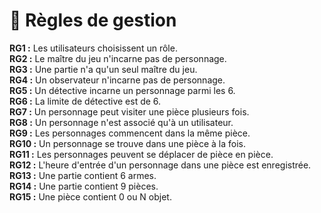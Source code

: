 # 📑 Règles de gestion

**RG1 :** Les utilisateurs choisissent un rôle.  
**RG2 :** Le maître du jeu n'incarne pas de personnage.  
**RG3 :** Une partie n'a qu'un seul maître du jeu.  
**RG4 :** Un observateur n'incarne pas de personnage.  
**RG5 :** Un détective incarne un personnage parmi les 6.  
**RG6 :** La limite de détective est de 6.  
**RG7 :** Un personnage peut visiter une pièce plusieurs fois.  
**RG8 :** Un personnage n'est associé qu'à un utilisateur.  
**RG9 :** Les personnages commencent dans la même pièce.  
**RG10 :** Un personnage se trouve dans une pièce à la fois.  
**RG11 :** Les personnages peuvent se déplacer de pièce en pièce.  
**RG12 :** L'heure d'entrée d'un personnage dans une pièce est enregistrée.  
**RG13 :** Une partie contient 6 armes.  
**RG14 :** Une partie contient 9 pièces.  
**RG15 :** Une pièce contient 0 ou N objet.  